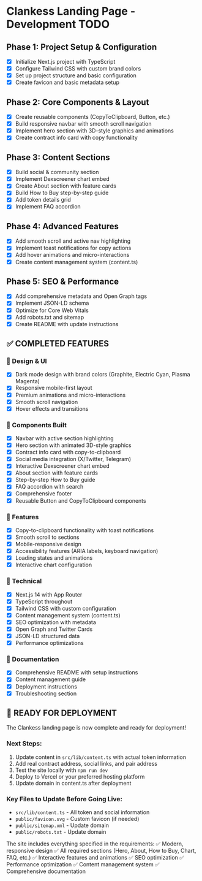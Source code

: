 # Clankess Landing Page - Development TODO

## Phase 1: Project Setup & Configuration
- [x] Initialize Next.js project with TypeScript
- [x] Configure Tailwind CSS with custom brand colors
- [x] Set up project structure and basic configuration
- [x] Create favicon and basic metadata setup

## Phase 2: Core Components & Layout
- [x] Create reusable components (CopyToClipboard, Button, etc.)
- [x] Build responsive navbar with smooth scroll navigation
- [x] Implement hero section with 3D-style graphics and animations
- [x] Create contract info card with copy functionality

## Phase 3: Content Sections
- [x] Build social & community section
- [x] Implement Dexscreener chart embed
- [x] Create About section with feature cards
- [x] Build How to Buy step-by-step guide
- [x] Add token details grid
- [x] Implement FAQ accordion

## Phase 4: Advanced Features
- [x] Add smooth scroll and active nav highlighting
- [x] Implement toast notifications for copy actions
- [x] Add hover animations and micro-interactions
- [x] Create content management system (content.ts)

## Phase 5: SEO & Performance
- [x] Add comprehensive metadata and Open Graph tags
- [x] Implement JSON-LD schema
- [x] Optimize for Core Web Vitals
- [x] Add robots.txt and sitemap
- [x] Create README with update instructions

## ✅ COMPLETED FEATURES

### 🎨 Design & UI
- [x] Dark mode design with brand colors (Graphite, Electric Cyan, Plasma Magenta)
- [x] Responsive mobile-first layout
- [x] Premium animations and micro-interactions
- [x] Smooth scroll navigation
- [x] Hover effects and transitions

### 🧩 Components Built
- [x] Navbar with active section highlighting
- [x] Hero section with animated 3D-style graphics
- [x] Contract info card with copy-to-clipboard
- [x] Social media integration (X/Twitter, Telegram)
- [x] Interactive Dexscreener chart embed
- [x] About section with feature cards
- [x] Step-by-step How to Buy guide
- [x] FAQ accordion with search
- [x] Comprehensive footer
- [x] Reusable Button and CopyToClipboard components

### 📱 Features
- [x] Copy-to-clipboard functionality with toast notifications
- [x] Smooth scroll to sections
- [x] Mobile-responsive design
- [x] Accessibility features (ARIA labels, keyboard navigation)
- [x] Loading states and animations
- [x] Interactive chart configuration

### 🔧 Technical
- [x] Next.js 14 with App Router
- [x] TypeScript throughout
- [x] Tailwind CSS with custom configuration
- [x] Content management system (content.ts)
- [x] SEO optimization with metadata
- [x] Open Graph and Twitter Cards
- [x] JSON-LD structured data
- [x] Performance optimizations

### 📄 Documentation
- [x] Comprehensive README with setup instructions
- [x] Content management guide
- [x] Deployment instructions
- [x] Troubleshooting section

## 🚀 READY FOR DEPLOYMENT

The Clankess landing page is now complete and ready for deployment! 

### Next Steps:
1. Update content in `src/lib/content.ts` with actual token information
2. Add real contract address, social links, and pair address
3. Test the site locally with `npm run dev`
4. Deploy to Vercel or your preferred hosting platform
5. Update domain in content.ts after deployment

### Key Files to Update Before Going Live:
- `src/lib/content.ts` - All token and social information
- `public/favicon.svg` - Custom favicon (if needed)
- `public/sitemap.xml` - Update domain
- `public/robots.txt` - Update domain

The site includes everything specified in the requirements:
✅ Modern, responsive design
✅ All required sections (Hero, About, How to Buy, Chart, FAQ, etc.)
✅ Interactive features and animations
✅ SEO optimization
✅ Performance optimization
✅ Content management system
✅ Comprehensive documentation
